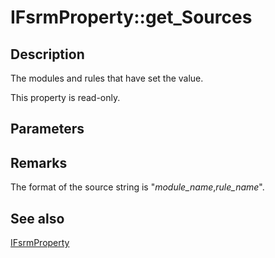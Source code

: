 # IFsrmProperty::get_Sources

## Description

The modules and rules that have set the value.

This property is read-only.

## Parameters

## Remarks

The format of the source string is "*module_name*,*rule_name*".

## See also

[IFsrmProperty](https://learn.microsoft.com/previous-versions/windows/desktop/api/fsrmpipeline/nn-fsrmpipeline-ifsrmproperty)
